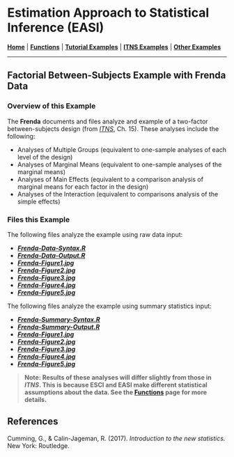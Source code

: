 # Estimation Approach to Statistical Inference (EASI)

[**Home**](https://github.com/cwendorf/EASI/) | 
[**Functions**](https://github.com/cwendorf/EASI/tree/master/A-Functions) | 
[**Tutorial Examples**](https://github.com/cwendorf/EASI/tree/master/B-TutorialExamples) | 
[**ITNS Examples**](https://github.com/cwendorf/EASI/tree/master/C-ITNSExamples) | 
[**Other Examples**](https://github.com/cwendorf/EASI/tree/master/D-OtherExamples)

---

## Factorial Between-Subjects Example with Frenda Data

### Overview of this Example

The **Frenda** documents and files analyze and example of a two-factor between-subjects design (from _[ITNS](https://thenewstatistics.com/itns/ "Introduction to the New Statistics")_, Ch. 15). These analyses include the following:

- Analyses of Multiple Groups (equivalent to one-sample analyses of each level of the design)
- Analyses of Marginal Means (equivalent to one-sample analyses of the marginal means)
- Analyses of Main Effects (equivalent to a comparison analysis of marginal means for each factor in the design)
- Analyses of the Interaction (equivalent to comparisons analysis of the simple effects)

### Files this Example

The following files analyze the example using raw data input:

- [**_Frenda-Data-Syntax.R_**](./Frenda-Data-Syntax.R)
- [**_Frenda-Data-Output.R_**](./Frenda-Data-Output.R)
- [**_Frenda-Figure1.jpg_**](./Frenda-Figure1.jpg)
- [**_Frenda-Figure2.jpg_**](./Frenda-Figure2.jpg)
- [**_Frenda-Figure3.jpg_**](./Frenda-Figure3.jpg) 
- [**_Frenda-Figure4.jpg_**](./Frenda-Figure4.jpg)
- [**_Frenda-Figure5.jpg_**](./Frenda-Figure5.jpg)

The following files analyze the example using summary statistics input:

- [**_Frenda-Summary-Syntax.R_**](./Frenda-Summary-Syntax.R)
- [**_Frenda-Summary-Output.R_**](./Frenda-Summary-Output.R)
- [**_Frenda-Figure1.jpg_**](./Frenda-Figure1.jpg)
- [**_Frenda-Figure2.jpg_**](./Frenda-Figure2.jpg)
- [**_Frenda-Figure3.jpg_**](./Frenda-Figure3.jpg)  
- [**_Frenda-Figure4.jpg_**](./Frenda-Figure4.jpg)
- [**_Frenda-Figure5.jpg_**](./Frenda-Figure5.jpg)

> **Note: Results of these analyses will differ slightly from those in _ITNS_. This is because ESCI and EASI make different statistical assumptions about the data. See the [**Functions**](https://github.com/cwendorf/EASI/tree/master/A-Functions) page for more details.**

## References

Cumming, G., & Calin-Jageman, R. (2017). _Introduction to the new statistics._ New York: Routledge.
